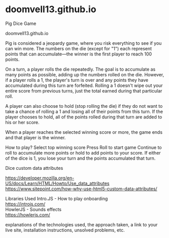 # doomvell13.github.io

Pig Dice Game

doomvell13.github.io

Pig is considered a jeopardy game, where you risk everything to see if you can win more. The numbers on the die (except for "1") each represent points that can accumulate—the winner is the first player to reach 100 points. 

On a turn, a player rolls the die repeatedly. The goal is to accumulate as many points as possible, adding up the numbers rolled on the die. However, if a player rolls a 1, the player's turn is over and any points they have accumulated during this turn are forfeited. Rolling a 1 doesn't wipe out your entire score from previous turns, just the total earned during that particular roll.

A player can also choose to hold (stop rolling the die) if they do not want to take a chance of rolling a 1 and losing all of their points from this turn. If the player chooses to hold, all of the points rolled during that turn are added to his or her score.

When a player reaches the selected winning score or more, the game ends and that player is the winner.

How to play?
Select top winning score 
Press Roll to start game
Continue to roll to accumulate more points or hold to add points to your score.
If either of the dice is 1, you lose your turn and the points accumulated that turn.


Dice custom data attributes<br>

https://developer.mozilla.org/en-US/docs/Learn/HTML/Howto/Use_data_attributes 
<br>
https://www.sitepoint.com/how-why-use-html5-custom-data-attributes/
<br>

Libraries Used
Intro.JS - How to play onboarding<br>
https://introjs.com/ <br>
HowlerJS - Sounds effects<br>
https://howlerjs.com/ <br>


explanations of the technologies used, the approach taken, a link to your live site, installation instructions, unsolved problems, etc.
